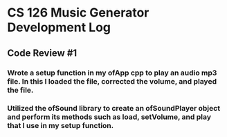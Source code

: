 # CS 126 Music Generator Development Log
## Code Review #1
### Wrote a setup function in my ofApp cpp to play an audio mp3 file. In this I loaded the file, corrected the volume, and played the file. 
### Utilized the ofSound library to create an ofSoundPlayer object and perform its methods such as load, setVolume, and play that I use in my setup function.
